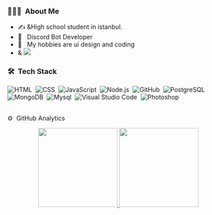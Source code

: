 <h3> 👨🏻‍💻 &nbsp;About Me </h3>

- ✍️ &High school student in istanbul.
- 🤔 &nbsp; Discord Bot Developer
- 🌱 &nbsp; My hobbies are ui design and coding
- & ![](https://komarev.com/ghpvc/?username=xMertt)

### 🛠 &nbsp;Tech Stack
![HTML](https://img.shields.io/badge/-HTML-05122A?style=flat&logo=HTML5)&nbsp;
![CSS](https://img.shields.io/badge/-CSS-05122A?style=flat&logo=CSS3&logoColor=1572B6)&nbsp;
![JavaScript](https://img.shields.io/badge/-JavaScript-05122A?style=flat&logo=javascript)&nbsp;
![Node.js](https://img.shields.io/badge/-Node.js-05122A?style=flat&logo=node.js)&nbsp;
![GitHub](https://img.shields.io/badge/-GitHub-05122A?style=flat&logo=github)&nbsp;
![PostgreSQL](https://img.shields.io/badge/-PostgreSQL-05122A?style=flat&logo=postgresql)&nbsp;
![MongoDB](https://img.shields.io/badge/-MongoDB-05122A?style=flat&logo=MongoDB)&nbsp;
![Mysql](https://img.shields.io/badge/-Mysql-05122A?style=flat&logo=Mysql)&nbsp;
![Visual Studio Code](https://img.shields.io/badge/-Visual%20Studio%20Code-05122A?style=flat&logo=visual-studio-code&logoColor=007ACC)&nbsp;
![Photoshop](https://img.shields.io/badge/-Photoshop-05122A?style=flat&logo=adobe-photoshop)&nbsp;

<br/>
⚙️ &nbsp;GitHub Analytics

<p align="center">
<a href="https://github.com/xMertt">
  <img height="180em" src="https://github-readme-stats-eight-theta.vercel.app/api?username=xMertt&show_icons=true&theme=algolia&include_all_commits=true&count_private=true"/>
  <img height="180em" src="https://github-readme-stats-eight-theta.vercel.app/api/top-langs/?username=xMertt&layout=compact&langs_count=8&theme=algolia"/>
</a>
</p>

<br/>

